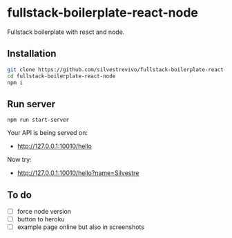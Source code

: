 # fullstack-boilerplate-react-node

Fullstack boilerplate with react and node.

## Installation

```bash
git clone https://github.com/silvestrevivo/fullstack-boilerplate-react-node.git
cd fullstack-boilerplate-react-node
npm i
```

## Run server

```
npm run start-server
```

Your API is being served on: 

- http://127.0.0.1:10010/hello

Now try:

- http://127.0.0.1:10010/hello?name=Silvestre

## To do

- [ ] force node version  
- [ ] button to heroku
- [ ] example page online but also in screenshots 